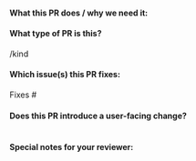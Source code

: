 <!--  Thanks for sending a pull request! To make it easier for reviewers to review your PR, consider the following:

1. Follow the golang [coding conventions](https://github.com/golang/go/wiki/CodeReviewComments)
   and check out this [document](https://github.com/tnqn/code-review-comments#code-review-comments)
   for common comments we made during reviews and suggestions for fixing them.
2. Format your code with `make golangci-fix`; if the [linters](ci/README.md) flag an issue that
   cannot be fixed automatically, an error message will be displayed so you can address the issue.
3. Follow [git commit](https://chris.beams.io/posts/git-commit/) guidelines.
4. Follow [logging](https://github.com/kubernetes/community/blob/master/contributors/devel/sig-instrumentation/logging.md) guidelines.
5. Please refer to [Conventions for Writing Documentation](#conventions-for-writing-documentation) for
   spelling conventions when writing documentation or commenting code.
-->
#### What this PR does / why we need it:
<!--
Typically this could be the commit message.
-->


#### What type of PR is this?
<!--
Add one of the following kinds:
/kind bug
/kind cleanup
/kind documentation
/kind feature

Optionally add one or more of the following kinds if applicable:
/kind api-change
/kind deprecation
/kind failing-test
/kind flake
/kind regression
-->
/kind

#### Which issue(s) this PR fixes:

Fixes #

#### Does this PR introduce a user-facing change?
<!--
If yes, a release note is required, e.g. "Add Audit Logging support for K8s Networkpolicy."
If no, just write "NONE" in the release-note block below.
-->
```release-note

```

#### Special notes for your reviewer:
